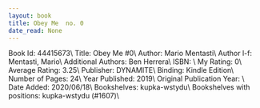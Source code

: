 ```yaml
---
layout: book
title: Obey Me  no. 0
date_read: None
---
```


Book Id: 44415673\ 
Title: Obey Me #0\ 
Author: Mario Mentasti\ 
Author l-f: Mentasti, Mario\ 
Additional Authors: Ben Herrera\ 
ISBN: \ 
My Rating: 0\ 
Average Rating: 3.25\ 
Publisher: DYNAMITE\ 
Binding: Kindle Edition\ 
Number of Pages: 24\ 
Year Published: 2019\ 
Original Publication Year: \ 
Date Added: 2020/06/18\ 
Bookshelves: kupka-wstydu\ 
Bookshelves with positions: kupka-wstydu (#1607)\ 


